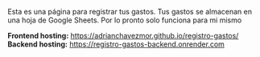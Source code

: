 Esta es una página para registrar tus gastos. Tus gastos se almacenan en una hoja de Google Sheets. Por lo pronto solo funciona para mi mismo

**Frontend hosting:** https://adrianchavezmor.github.io/registro-gastos/
**Backend hosting:** https://registro-gastos-backend.onrender.com
